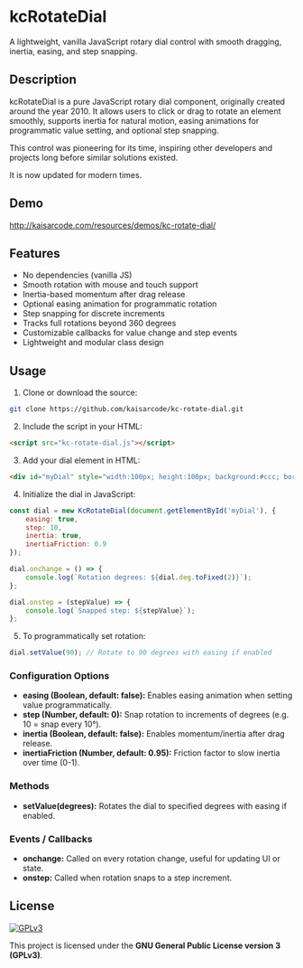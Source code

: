 # kcRotateDial

A lightweight, vanilla JavaScript rotary dial control with smooth dragging, inertia, easing, and step snapping.

## Description

kcRotateDial is a pure JavaScript rotary dial component, originally created around the year 2010. It allows users to click or drag to rotate an element smoothly, supports inertia for natural motion, easing animations for programmatic value setting, and optional step snapping.

This control was pioneering for its time, inspiring other developers and projects long before similar solutions existed.

It is now updated for modern times.

## Demo

http://kaisarcode.com/resources/demos/kc-rotate-dial/

## Features

- No dependencies (vanilla JS)
- Smooth rotation with mouse and touch support
- Inertia-based momentum after drag release
- Optional easing animation for programmatic rotation
- Step snapping for discrete increments
- Tracks full rotations beyond 360 degrees
- Customizable callbacks for value change and step events
- Lightweight and modular class design

## Usage

1. Clone or download the source:

```bash
git clone https://github.com/kaisarcode/kc-rotate-dial.git
```

2. Include the script in your HTML:

```html
<script src="kc-rotate-dial.js"></script>
```

3. Add your dial element in HTML:

```html
<div id="myDial" style="width:100px; height:100px; background:#ccc; border-radius:50%;"></div>
```

4. Initialize the dial in JavaScript:

```js
const dial = new KcRotateDial(document.getElementById('myDial'), {
    easing: true,
    step: 10,
    inertia: true,
    inertiaFriction: 0.9
});

dial.onchange = () => {
    console.log(`Rotation degrees: ${dial.deg.toFixed(2)}`);
};

dial.onstep = (stepValue) => {
    console.log(`Snapped step: ${stepValue}`);
};
```

5. To programmatically set rotation:

```js
dial.setValue(90); // Rotate to 90 degrees with easing if enabled
```

### Configuration Options

- **easing (Boolean, default: false):** Enables easing animation when setting value programmatically.
- **step (Number, default: 0):** Snap rotation to increments of degrees (e.g. 10 = snap every 10°).
- **inertia (Boolean, default: false):** Enables momentum/inertia after drag release.
- **inertiaFriction (Number, default: 0.95):** Friction factor to slow inertia over time (0-1).

### Methods

- **setValue(degrees):** Rotates the dial to specified degrees with easing if enabled.

### Events / Callbacks

- **onchange:** Called on every rotation change, useful for updating UI or state.
- **onstep:** Called when rotation snaps to a step increment.

## License

[![GPLv3](https://www.gnu.org/graphics/gplv3-127x51.png)](https://www.gnu.org/licenses/gpl-3.0.html)

This project is licensed under the **GNU General Public License version 3 (GPLv3)**.
